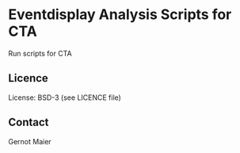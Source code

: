 # Eventdisplay Analysis Scripts for CTA

Run scripts for CTA

## Licence

License: BSD-3 (see LICENCE file)

## Contact

Gernot Maier
